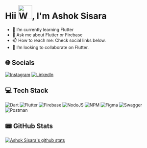 <h1 align="left"> Hii <img src="https://raw.githubusercontent.com/nixin72/nixin72/master/wave.gif" 
         alt="Waving hand animated gif"
         height="45"
         width="45" />, I'm Ashok Sisara</h1>

<!-- <p align="left"> <img src="https://komarev.com/ghpvc/?username=ashoksisara&label=Views&color=blue&style=plastic&style=for-the-badge" alt="ashoksisara" /> </p>
-->

<!-- - 🔭 I’m currently working on ... -->
- 🌱 I’m currently learning Flutter
- 💬 Ask me about Flutter or Firebase
- 📫 How to reach me: Check social links below.
- 👯 I’m looking to collaborate on Flutter.
<!-- - 🤔 I’m looking for help with ... -->
<!-- - 😄 Pronouns: ... -->
<!-- - ⚡ Fun fact: ... -->

## 🌐 Socials
[![Instagram](https://img.shields.io/badge/Instagram-E4405F?style=for-the-badge&logo=instagram&logoColor=white)](https://instagram.com/ashoksisara) [![LinkedIn](https://img.shields.io/badge/LinkedIn-0077B5?style=for-the-badge&logo=linkedin&logoColor=white)](https://linkedin.com/in/ashok-sisara)

## 💻 Tech Stack
![Dart](https://img.shields.io/badge/dart-%230175C2.svg?style=for-the-badge&logo=dart&logoColor=white)
![Flutter](https://img.shields.io/badge/Flutter-%2302569B.svg?style=for-the-badge&logo=Flutter&logoColor=white)
![Firebase](https://img.shields.io/badge/firebase-%23039BE5.svg?style=for-the-badge&logo=firebase)
![NodeJS](https://img.shields.io/badge/node.js-6DA55F?style=for-the-badge&logo=node.js&logoColor=white)
![NPM](https://img.shields.io/badge/NPM-%23000000.svg?style=for-the-badge&logo=npm&logoColor=white)
![Figma](https://img.shields.io/badge/figma-%23F24E1E.svg?style=for-the-badge&logo=figma&logoColor=white)
![Swagger](https://img.shields.io/badge/-Swagger-%23Clojure?style=for-the-badge&logo=swagger&logoColor=white)
![Postman](https://img.shields.io/badge/Postman-FF6C37?style=for-the-badge&logo=postman&logoColor=white)

## 📟 GitHub Stats
<a href="https://github.com/ashoksisara">
 <img align="center" src="https://github-readme-stats.vercel.app/api?username=ashoksisara&show_icons=true&theme=light&line_height=27" alt="Ashok Sisara's github stats"/>
</a>

